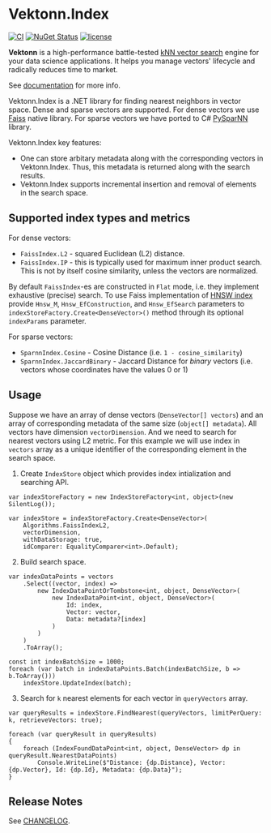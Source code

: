 
# Vektonn.Index

[![CI](https://github.com/vektonn/vektonn-index/actions/workflows/ci.yml/badge.svg)](https://github.com/vektonn/vektonn-index/actions/workflows/ci.yml)
[![NuGet Status](https://img.shields.io/nuget/v/Vektonn.Index.svg)](https://www.nuget.org/packages/Vektonn.Index/)
[![license](https://img.shields.io/hexpm/l/plug.svg?color=green)](https://github.com/vektonn/vektonn-index/blob/master/LICENSE)

**Vektonn** is a high-performance battle-tested [kNN vector search](https://en.wikipedia.org/wiki/Nearest_neighbor_search#k-nearest_neighbors) engine for your data science applications. It helps you manage vectors' lifecycle and radically reduces time to market.

See [documentation](https://vektonn.github.io/vektonn/) for more info.

Vektonn.Index is a .NET library for finding nearest neighbors in vector space. Dense and sparse vectors are supported. For dense vectors we use [Faiss](https://github.com/facebookresearch/faiss) native library. For sparse vectors we have ported to C# [PySparNN](https://github.com/facebookresearch/pysparnn) library.

Vektonn.Index key features:
* One can store arbitary metadata along with the corresponding vectors in Vektonn.Index. Thus, this metadata is returned along with the search results.
* Vektonn.Index supports incremental insertion and removal of elements in the search space.

## Supported index types and metrics
For dense vectors:
* `FaissIndex.L2` - squared Euclidean (L2) distance.
* `FaissIndex.IP` - this is typically used for maximum inner product search. This is not by itself cosine similarity, unless the vectors are normalized.

By default `FaissIndex`-es are constructed in `Flat` mode, i.e. they implement exhaustive (precise) search.
To use Faiss implementation of [HNSW index](https://arxiv.org/abs/1603.09320) 
provide `Hnsw_M`, `Hnsw_EfConstruction`, and `Hnsw_EfSearch` parameters 
to `indexStoreFactory.Create<DenseVector>()` method through its optional `indexParams` parameter.

For sparse vectors:
* `SparnnIndex.Cosine` - Cosine Distance (i.e. `1 - cosine_similarity`)
* `SparnnIndex.JaccardBinary` - Jaccard Distance for _binary_ vectors (i.e. vectors whose coordinates have the values 0 or 1)

## Usage
Suppose we have an array of dense vectors (`DenseVector[] vectors`) and an array of corresponding metadata of the same size (`object[] metadata`). All vectors have dimension `vectorDimension`. And we need to search for nearest vectors using L2 metric. For this example we will use index in `vectors` array as a unique identifier of the corresponding element in the search space.

1. Create `IndexStore` object which provides index intialization and searching API.
```
var indexStoreFactory = new IndexStoreFactory<int, object>(new SilentLog());

var indexStore = indexStoreFactory.Create<DenseVector>(
    Algorithms.FaissIndexL2,
    vectorDimension,
    withDataStorage: true,
    idComparer: EqualityComparer<int>.Default);
```

2. Build search space.
```
var indexDataPoints = vectors
    .Select((vector, index) => 
        new IndexDataPointOrTombstone<int, object, DenseVector>(
            new IndexDataPoint<int, object, DenseVector>(
                Id: index,
                Vector: vector,
                Data: metadata?[index]
            )
        )
    )
    .ToArray();

const int indexBatchSize = 1000;
foreach (var batch in indexDataPoints.Batch(indexBatchSize, b => b.ToArray()))
    indexStore.UpdateIndex(batch);
```

3. Search for `k` nearest elements for each vector in `queryVectors` array.
```
var queryResults = indexStore.FindNearest(queryVectors, limitPerQuery: k, retrieveVectors: true);

foreach (var queryResult in queryResults)
{
    foreach (IndexFoundDataPoint<int, object, DenseVector> dp in queryResult.NearestDataPoints)
        Console.WriteLine($"Distance: {dp.Distance}, Vector: {dp.Vector}, Id: {dp.Id}, Metadata: {dp.Data}");
}

```

## Release Notes

See [CHANGELOG](CHANGELOG.md).
